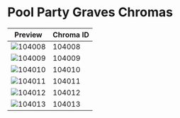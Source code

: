 # Pool Party Graves Chromas

| Preview | Chroma ID |
|---------|-----------|
| ![104008](https://raw.communitydragon.org/latest/plugins/rcp-be-lol-game-data/global/default/v1/champion-chroma-images/104/104008.png) | 104008 |
| ![104009](https://raw.communitydragon.org/latest/plugins/rcp-be-lol-game-data/global/default/v1/champion-chroma-images/104/104009.png) | 104009 |
| ![104010](https://raw.communitydragon.org/latest/plugins/rcp-be-lol-game-data/global/default/v1/champion-chroma-images/104/104010.png) | 104010 |
| ![104011](https://raw.communitydragon.org/latest/plugins/rcp-be-lol-game-data/global/default/v1/champion-chroma-images/104/104011.png) | 104011 |
| ![104012](https://raw.communitydragon.org/latest/plugins/rcp-be-lol-game-data/global/default/v1/champion-chroma-images/104/104012.png) | 104012 |
| ![104013](https://raw.communitydragon.org/latest/plugins/rcp-be-lol-game-data/global/default/v1/champion-chroma-images/104/104013.png) | 104013 |